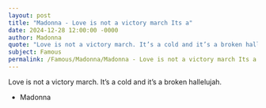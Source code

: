 ```yaml
---
layout: post
title: "Madonna - Love is not a victory march Its a"
date: 2024-12-28 12:00:00 -0000
author: Madonna
quote: "Love is not a victory march. It’s a cold and it’s a broken hallelujah."
subject: Famous
permalink: /Famous/Madonna/Madonna - Love is not a victory march Its a
---
```


Love is not a victory march. It’s a cold and it’s a broken hallelujah.

- Madonna
